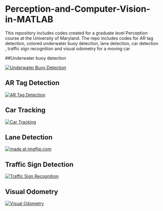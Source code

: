 # Perception-and-Computer-Vision-in-MATLAB
This repository includes codes created for a graduate level Perception course at the University of Maryland. The repo includes codes for AR tag detection, colored underwater buoy detection, lane detection, car detection , traffic sign recognition and visual odometry for a moving car

##Underwater buoy detection

<a href="https://imgflip.com/gif/1y10g8"><img src="https://i.imgflip.com/1y10g8.gif" title="Underwater Buoy Detection"/></a>

## AR Tag Detection

<a href="https://imgflip.com/gif/1y164s"><img src="https://i.imgflip.com/1y164s.gif" title="AR Tag Detection"/></a>

## Car Tracking

<a href="https://imgflip.com/gif/1y17zv"><img src="https://i.imgflip.com/1y17zv.gif" title="Car Tracking"/></a>
## Lane Detection

<a href="https://imgflip.com/gif/1y16eh"><img src="https://i.imgflip.com/1y16eh.gif" title="made at imgflip.com"/></a>

## Traffic Sign Detection

<a href="https://imgflip.com/gif/1y169j"><img src="https://i.imgflip.com/1y169j.gif" title="Traffic Sign Recognition"/></a>

## Visual Odometry

<a href="https://imgflip.com/gif/1y18h7"><img src="https://i.imgflip.com/1y18h7.gif" title="Visual Odometry"/></a>
